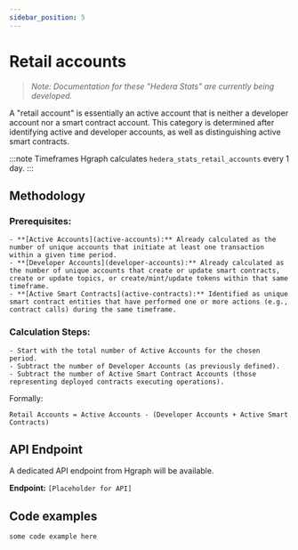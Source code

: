 ```yaml
---
sidebar_position: 5
---
```


# Retail accounts

> *Note: Documentation for these "Hedera Stats" are currently being developed.*

A "retail account" is essentially an active account that is neither a developer account nor a smart contract account. This category is determined after identifying active and developer accounts, as well as distinguishing active smart contracts.

:::note Timeframes
Hgraph calculates `hedera_stats_retail_accounts` every 1 day.
:::

## Methodology

### Prerequisites:
    - **[Active Accounts](active-accounts):** Already calculated as the number of unique accounts that initiate at least one transaction within a given time period.
    - **[Developer Accounts](developer-accounts):** Already calculated as the number of unique accounts that create or update smart contracts, create or update topics, or create/mint/update tokens within that same timeframe.
    - **[Active Smart Contracts](active-contracts):** Identified as unique smart contract entities that have performed one or more actions (e.g., contract calls) during the same timeframe.

### Calculation Steps:

    - Start with the total number of Active Accounts for the chosen period.
    - Subtract the number of Developer Accounts (as previously defined).
    - Subtract the number of Active Smart Contract Accounts (those representing deployed contracts executing operations).

Formally:  

```
Retail Accounts = Active Accounts - (Developer Accounts + Active Smart Contracts)
```

## API Endpoint
A dedicated API endpoint from Hgraph will be available.

**Endpoint:** `[Placeholder for API]`

## Code examples

```
some code example here
```